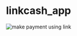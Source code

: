 # linkcash_app


![make payment using link](https://github.com/user-attachments/assets/835d2868-37c9-4008-8388-99dd1db750ed)
